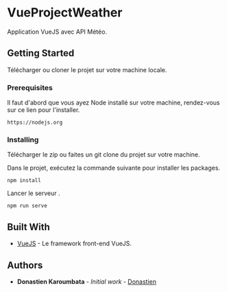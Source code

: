# VueProjectWeather

Application VueJS avec API Météo.

## Getting Started

Télécharger ou cloner le projet sur votre machine locale.

### Prerequisites

Il faut d'abord que vous ayez Node installé sur votre machine, rendez-vous sur ce lien pour l'installer.

```
https://nodejs.org
```

### Installing

Télécharger le zip ou faites un git clone du projet sur votre machine.

Dans le projet, exécutez la commande suivante pour installer les packages.

```
npm install
```

Lancer le serveur .

```
npm run serve
```

## Built With

* [VueJS](https://vuejs.org/) - Le framework front-end VueJS.


## Authors

* **Donastien Karoumbata** - *Initial work* - [Donastien](https://github.com/donastien)
